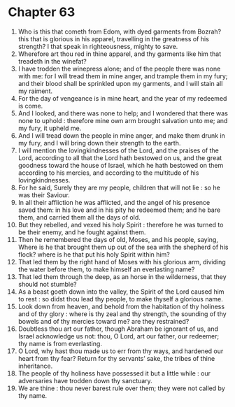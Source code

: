 # Chapter 63

1. Who is this that cometh from Edom, with dyed garments from Bozrah? this that is glorious in his apparel, travelling in the greatness of his strength? I that speak in righteousness, mighty to save.
2. Wherefore art thou red in thine apparel, and thy garments like him that treadeth in the winefat?
3. I have trodden the winepress alone; and of the people there was none with me: for I will tread them in mine anger, and trample them in my fury; and their blood shall be sprinkled upon my garments, and I will stain all my raiment.
4. For the day of vengeance is in mine heart, and the year of my redeemed is come.
5. And I looked, and there was none to help; and I wondered that there was none to uphold : therefore mine own arm brought salvation unto me; and my fury, it upheld me.
6. And I will tread down the people in mine anger, and make them drunk in my fury, and I will bring down their strength to the earth.
7. I will mention the lovingkindnesses of the Lord, and the praises of the Lord, according to all that the Lord hath bestowed on us, and the great goodness toward the house of Israel, which he hath bestowed on them according to his mercies, and according to the multitude of his lovingkindnesses.
8. For he said, Surely they are my people, children that will not lie : so he was their Saviour.
9. In all their affliction he was afflicted, and the angel of his presence saved them: in his love and in his pity he redeemed them; and he bare them, and carried them all the days of old.
10. But they rebelled, and vexed his holy Spirit : therefore he was turned to be their enemy, and he fought against them.
11. Then he remembered the days of old, Moses, and his people, saying, Where is he that brought them up out of the sea with the shepherd of his flock? where is he that put his holy Spirit within him?
12. That led them by the right hand of Moses with his glorious arm, dividing the water before them, to make himself an everlasting name?
13. That led them through the deep, as an horse in the wilderness, that they should not stumble?
14. As a beast goeth down into the valley, the Spirit of the Lord caused him to rest : so didst thou lead thy people, to make thyself a glorious name.
15. Look down from heaven, and behold from the habitation of thy holiness and of thy glory : where is thy zeal and thy strength, the sounding of thy bowels and of thy mercies toward me? are they restrained?
16. Doubtless thou art our father, though Abraham be ignorant of us, and Israel acknowledge us not: thou, O Lord, art our father, our redeemer; thy name is from everlasting.
17. O Lord, why hast thou made us to err from thy ways, and hardened our heart from thy fear? Return for thy servants’ sake, the tribes of thine inheritance.
18. The people of thy holiness have possessed it but a little while : our adversaries have trodden down thy sanctuary.
19. We are thine : thou never barest rule over them; they were not called by thy name.

